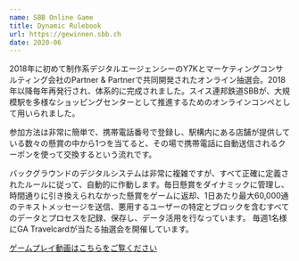 ```yaml
---
name: SBB Online Game
title: Dynamic Rulebook
url: https://gewinnen.sbb.ch
date: 2020-06
---
```

2018年に初めて制作系デジタルエージェンシーのY7Kとマーケティングコンサルティング会社のPartner & Partnerで共同開発されたオンライン抽選会。2018年以降毎年再発行され、体系的に完成されました。スイス連邦鉄道SBBが、大規模駅を多様なショッピングセンターとして推進するためのオンラインコンペとして用いられました。

参加方法は非常に簡単で、携帯電話番号で登録し、駅構内にある店舗が提供している数々の懸賞の中から1つを当てると、その場で携帯電話に自動送信されるクーポンを使って交換するという流れです。

バックグラウンドのデジタルシステムは非常に複雑ですが、すべて正確に定義されたルールに従って、自動的に作動します。毎日懸賞をダイナミックに管理し、時間通りに引き換えられなかった懸賞をゲームに返却、1日あたり最大60,000通のテキストメッセージを送信、悪用するユーザーの特定とブロックを含むすべてのデータとプロセスを記録、保存し、データ活用を行なっています。 毎週1名様にGA Travelcardが当たる抽選会を開催しています。

[ゲームプレイ動画はこちらをご覧ください](https://vimeo.com/491962343)

[comment]: <> ([実例のWebサイトはこちらをご覧ください]&#40;https://gewinnen.sbb.ch&#41;)
